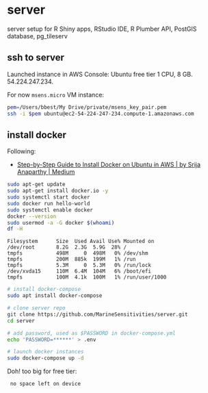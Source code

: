 # server
server setup for R Shiny apps, RStudio IDE, R Plumber API, PostGIS database, pg_tileserv

## ssh to server

Launched instance in AWS Console: Ubuntu free tier 1 CPU, 8 GB. 54.224.247.234.

For now `msens.micro` VM instance:

```bash
pem=/Users/bbest/My Drive/private/msens_key_pair.pem
ssh -i $pem ubuntu@ec2-54-224-247-234.compute-1.amazonaws.com
```

## install docker

Following:

* [Step-by-Step Guide to Install Docker on Ubuntu in AWS | by Srija Anaparthy | Medium](https://medium.com/@srijaanaparthy/step-by-step-guide-to-install-docker-on-ubuntu-in-aws-a39746e5a63d)

```bash
sudo apt-get update
sudo apt-get install docker.io -y
sudo systemctl start docker
sudo docker run hello-world
sudo systemctl enable docker
docker --version
sudo usermod -a -G docker $(whoami)
df -H
```

```
Filesystem      Size  Used Avail Use% Mounted on
/dev/root       8.2G  2.3G  5.9G  28% /
tmpfs           498M     0  498M   0% /dev/shm
tmpfs           200M  885k  199M   1% /run
tmpfs           5.3M     0  5.3M   0% /run/lock
/dev/xvda15     110M  6.4M  104M   6% /boot/efi
tmpfs           100M  4.1k  100M   1% /run/user/1000
```


```bash
# install docker-compose
sudo apt install docker-compose

# clone server repo
git clone https://github.com/MarineSensitivities/server.git
cd server

# add password, used as $PASSWORD in docker-compose.yml
echo 'PASSWORD=******' > .env

# launch docker instances
sudo docker-compose up -d
```

Doh! too big for free tier:

```
 no space left on device
 ```
